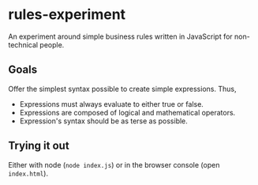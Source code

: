 rules-experiment
================

An experiment around simple business rules written in JavaScript for non-technical people.

## Goals

Offer the simplest syntax possible to create simple expressions. Thus,

- Expressions must always evaluate to either true or false.
- Expressions are composed of logical and mathematical operators.
- Expression's syntax should be as terse as possible.

## Trying it out

Either with node (`node index.js`) or in the browser console (open `index.html`).
